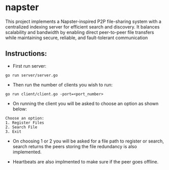 # napster
This project implements a Napster-inspired P2P file-sharing system with a centralized indexing server for efficient search and discovery. It balances scalability and bandwidth by enabling direct peer-to-peer file transfers while maintaining secure, reliable, and fault-tolerant communication

## Instructions:
- First run server: 
```
go run server/server.go
```

- Then run the number of clients you wish to run:
```
go run client/client.go -port=<port_number>
```

- On running the client you will be asked to choose an option as shown below:
```
Choose an option: 
1. Register Files
2. Search File
3. Exit
```

- On choosing 1 or 2 you will be asked for a file path to register or search, search returns the peers storing the file redundancy is also implemented.

- Heartbeats are also implmented to make sure if the peer goes offline.